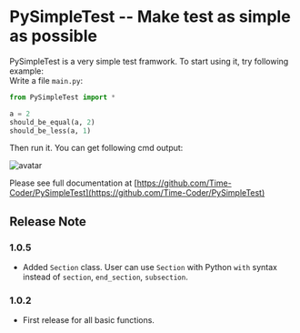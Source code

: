 # PySimpleTest -- Make test as simple as possible

PySimpleTest is a very simple test framwork. To start using it, try following example:  
Write a file `main.py`:

```python
from PySimpleTest import *

a = 2
should_be_equal(a, 2)
should_be_less(a, 1)
```

Then run it. You can get following cmd output:

![avatar](https://gitee.com/time-coder/PySimpleTest/raw/master/images/first_example.png)

Please see full documentation at [https://github.com/Time-Coder/PySimpleTest](https://github.com/Time-Coder/PySimpleTest)

## Release Note
### 1.0.5
* Added `Section` class. User can use `Section` with Python `with` syntax instead of `section`, `end_section`, `subsection`.
### 1.0.2
* First release for all basic functions.
